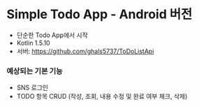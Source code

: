 # Simple Todo App - Android 버전

- 단순한 Todo App에서 시작
- Kotlin 1.5.10
- 서버: https://github.com/ghals5737/ToDoListApi

### 예상되는 기본 기능
- SNS 로그인
- TODO 항목 CRUD (작성, 조회, 내용 수정 및 완료 여부 체크, 삭제)